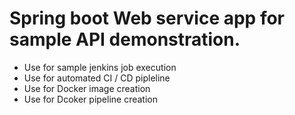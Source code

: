 # Spring boot Web service app for sample API demonstration.
- Use for sample jenkins job execution
- Use for automated CI / CD pipleline
- Use for Docker image creation
- Use for Dcoker pipeline creation


